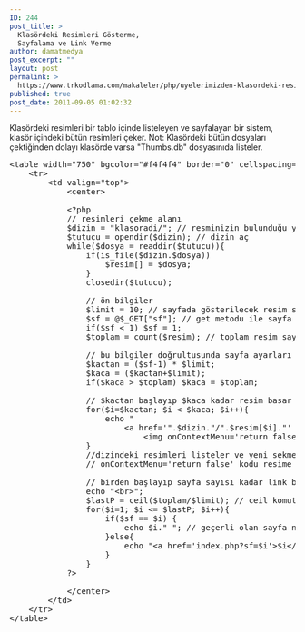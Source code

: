 ```yaml
---
ID: 244
post_title: >
  Klasördeki Resimleri Gösterme,
  Sayfalama ve Link Verme
author: damatmedya
post_excerpt: ""
layout: post
permalink: >
  https://www.trkodlama.com/makaleler/php/uyelerimizden-klasordeki-resimleri-gosterme-sayfalama-ve-link-verme-244.html
published: true
post_date: 2011-09-05 01:02:32
---
```

Klasördeki resimleri bir tablo içinde listeleyen ve sayfalayan bir sistem, klasör içindeki bütün resimleri çeker.
Not: Klasördeki bütün dosyaları çektiğinden dolayı klasörde varsa "Thumbs.db" dosyasınıda listeler.
<pre class="prettyprint lang-php" data-start-line="1" data-visibility="visible" data-highlight="" data-caption="">&lt;table width="750" bgcolor="#f4f4f4" border="0" cellspacing="0" cellpadding="8" align="center"&gt;
	&lt;tr&gt;
		&lt;td valign="top"&gt; 
			&lt;center&gt; 

			&lt;?php 
			// resimleri çekme alanı
			$dizin = "klasoradi/"; // resminizin bulunduğu yolu yazınız örn: " klasor/ "
			$tutucu = opendir($dizin); // dizin aç
			while($dosya = readdir($tutucu)){ 
				if(is_file($dizin.$dosya)) 
					$resim[] = $dosya; 
				} 
				closedir($tutucu); 

				// ön bilgiler 
				$limit = 10; // sayfada gösterilecek resim sayısı
				$sf = @$_GET["sf"]; // get metodu ile sayfa numarasını alma // get başındaki '@' işareti sayfa numarası yok ise hata vermesini önler
				if($sf &lt; 1) $sf = 1; 
				$toplam = count($resim); // toplam resim sayısı

				// bu bilgiler doğrultusunda sayfa ayarları
				$kactan = ($sf-1) * $limit; 
				$kaca = ($kactan+$limit); 
				if($kaca &gt; $toplam) $kaca = $toplam; 

				// $kactan başlayıp $kaca kadar resim basar
				for($i=$kactan; $i &lt; $kaca; $i++){ 
					echo " 
						&lt;a href='".$dizin."/".$resim[$i]."' target='_blank'&gt; 
							&lt;img onContextMenu='return false' src='".$dizin.$resim[$i]."' width='100' height='100' border='0'&gt;&lt;/a&gt; "; 
				} 
				//dizindeki resimleri listeler ve yeni sekmeye link olarak atar
				// onContextMenu='return false' kodu resime sağ tıklamasını engeller

				// birden başlayıp sayfa sayısı kadar link basar
				echo "&lt;br&gt;";
				$lastP = ceil($toplam/$limit); // ceil komutu sayfa numaraları yuvarlamak için kullanılır örn: ceil(0.40) gibi bir değeri 1 olarak alır
				for($i=1; $i &lt;= $lastP; $i++){ 
					if($sf == $i) {
						echo $i." "; // geçerli olan sayfa numarası
					}else{ 
						echo "&lt;a href='index.php?sf=$i'&gt;$i&lt;/a&gt; "; // diğer sayfa numaraları
					}
				}
			?&gt; 

			&lt;/center&gt;
		&lt;/td&gt;
	&lt;/tr&gt;
&lt;/table&gt;</pre>
&nbsp;